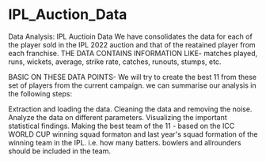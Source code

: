 # IPL_Auction_Data
Data Analysis: IPL Auctioin Data We have consolidates the data for each of the player sold  in the IPL 2022 auction and that of the reatained player from each franchise.
THE DATA CONTAINS INFORMATION LIKE- matches played, runs, wickets, average, strike rate, catches, runouts, stumps, etc.

BASIC ON THESE DATA POINTS- We will try to create the best 11 from these set of players from the current campaign. we can summarise our analysis in the following steps:

Extraction and loading the data.
Cleaning the data and removing the noise.
Analyze the data on different parameters.
Visualizing the important statistical findings.
Making the best team of the 11 - based on the ICC WORLD CUP winning squad formaton and last year's squad formation of the winning team in the IPL. i.e. how many batters. bowlers and allrounders should be included in the team.
